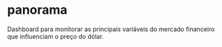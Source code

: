 # panorama
Dashboard para monitorar as principais variáveis do mercado financeiro que influenciam o preço do dólar.
